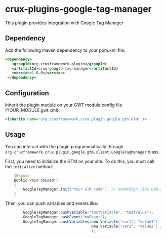 # crux-plugins-google-tag-manager
This plugin provides Integration with Google Tag Manager

## Dependency

Add the following maven dependency to your pom.xml file:

```xml
<dependency>
   <groupId>org.cruxframework.plugin</groupId>
   <artifactId>crux-google-tag-manager</artifactId>
   <version>1.0.0</version>
 </dependency>
```
## Configuration
Inherit the plugin module on your GWT module config file (YOUR_MODULE.gwt.xml):

```xml
<inherits name='org.cruxframework.crux.plugin.google.gtm.GTM' />
```
## Usage

You can interact with the plugin programmatically through `org.cruxframework.crux.plugin.google.gtm.client.GoogleTagManager` class.

First, you need to initialize the GTM on your site. To do this, you must call the `initialize` method:

```java
	@Expose
	public void onLoad()
	{
		GoogleTagManager.init("Your GTM code"); // somethign like GTM-XXXXXX
	}
```

Then, you can push variables and events like:

```java
		GoogleTagManager.pushVariable("testVariable", "testValue");
		GoogleTagManager.pushEvent("myEvent");
		GoogleTagManager.pushVariables(new Variable("var1", "value1"), 
		                               new Variable("var2", "value2") //, ...
		                               );
```

